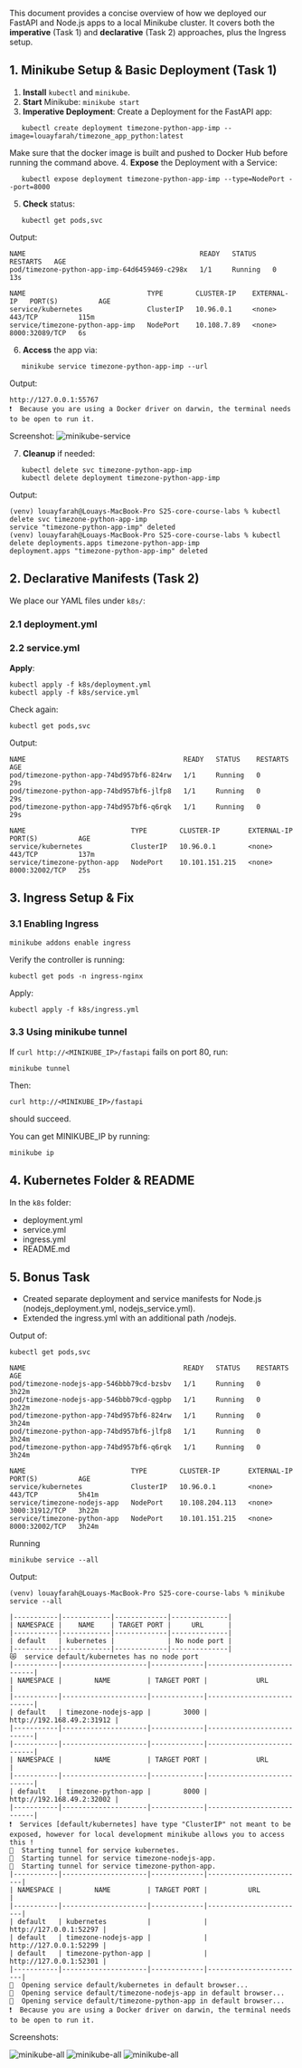 This document provides a concise overview of how we deployed our FastAPI and Node.js apps to a local Minikube cluster. It covers both the **imperative** (Task 1) and **declarative** (Task 2) approaches, plus the Ingress setup.

## 1. Minikube Setup & Basic Deployment (Task 1)

1. **Install** `kubectl` and `minikube`.
2. **Start** Minikube:
   ```minikube start```
3. **Imperative Deployment**: Create a Deployment for the FastAPI app:
```
   kubectl create deployment timezone-python-app-imp --image=louayfarah/timezone_app_python:latest
```
Make sure that the docker image is built and pushed to Docker Hub before running the command above.
4. **Expose** the Deployment with a Service:
```
   kubectl expose deployment timezone-python-app-imp --type=NodePort --port=8000
```
5. **Check** status:
```
   kubectl get pods,svc
```
Output:
```
NAME                                           READY   STATUS    RESTARTS   AGE
pod/timezone-python-app-imp-64d6459469-c298x   1/1     Running   0          13s

NAME                              TYPE        CLUSTER-IP    EXTERNAL-IP   PORT(S)          AGE
service/kubernetes                ClusterIP   10.96.0.1     <none>        443/TCP          115m
service/timezone-python-app-imp   NodePort    10.108.7.89   <none>        8000:32089/TCP   6s
```
6. **Access** the app via:
```
   minikube service timezone-python-app-imp --url
```

Output:
```
http://127.0.0.1:55767
❗  Because you are using a Docker driver on darwin, the terminal needs to be open to run it.
```

Screenshot:
![minikube-service](screenshots/minikube-service-1.png)

7. **Cleanup** if needed:
```
   kubectl delete svc timezone-python-app-imp
   kubectl delete deployment timezone-python-app-imp
```

Output:
```
(venv) louayfarah@Louays-MacBook-Pro S25-core-course-labs % kubectl delete svc timezone-python-app-imp 
service "timezone-python-app-imp" deleted
(venv) louayfarah@Louays-MacBook-Pro S25-core-course-labs % kubectl delete deployments.apps timezone-python-app-imp 
deployment.apps "timezone-python-app-imp" deleted
```

## 2. Declarative Manifests (Task 2)

We place our YAML files under `k8s/`:

### 2.1 deployment.yml

### 2.2 service.yml

**Apply**:
```
kubectl apply -f k8s/deployment.yml
kubectl apply -f k8s/service.yml
```

Check again:
```
kubectl get pods,svc
```

Output:
```
NAME                                       READY   STATUS    RESTARTS   AGE
pod/timezone-python-app-74bd957bf6-824rw   1/1     Running   0          29s
pod/timezone-python-app-74bd957bf6-jlfp8   1/1     Running   0          29s
pod/timezone-python-app-74bd957bf6-q6rqk   1/1     Running   0          29s

NAME                          TYPE        CLUSTER-IP       EXTERNAL-IP   PORT(S)          AGE
service/kubernetes            ClusterIP   10.96.0.1        <none>        443/TCP          137m
service/timezone-python-app   NodePort    10.101.151.215   <none>        8000:32002/TCP   25s
```

## 3. Ingress Setup & Fix

### 3.1 Enabling Ingress
```
minikube addons enable ingress
```

Verify the controller is running:
```
kubectl get pods -n ingress-nginx
```

Apply:
```
kubectl apply -f k8s/ingress.yml
```

### 3.3 Using minikube tunnel
If ```curl http://<MINIKUBE_IP>/fastapi``` fails on port 80, run:
```
minikube tunnel
```
Then:
```
curl http://<MINIKUBE_IP>/fastapi
```
should succeed.

You can get MINIKUBE_IP by running:
```
minikube ip
```

## 4. Kubernetes Folder & README

In the `k8s` folder:
- deployment.yml
- service.yml
- ingress.yml
- README.md 


## 5. Bonus Task

- Created separate deployment and service manifests for Node.js (nodejs_deployment.yml, nodejs_service.yml).
- Extended the ingress.yml with an additional path /nodejs.

Output of:
```
kubectl get pods,svc
```

```
NAME                                       READY   STATUS    RESTARTS   AGE
pod/timezone-nodejs-app-546bbb79cd-bzsbv   1/1     Running   0          3h22m
pod/timezone-nodejs-app-546bbb79cd-qgpbp   1/1     Running   0          3h22m
pod/timezone-python-app-74bd957bf6-824rw   1/1     Running   0          3h24m
pod/timezone-python-app-74bd957bf6-jlfp8   1/1     Running   0          3h24m
pod/timezone-python-app-74bd957bf6-q6rqk   1/1     Running   0          3h24m

NAME                          TYPE        CLUSTER-IP       EXTERNAL-IP   PORT(S)          AGE
service/kubernetes            ClusterIP   10.96.0.1        <none>        443/TCP          5h41m
service/timezone-nodejs-app   NodePort    10.108.204.113   <none>        3000:31912/TCP   3h22m
service/timezone-python-app   NodePort    10.101.151.215   <none>        8000:32002/TCP   3h24m
```


Running
```
minikube service --all
```

Output:
```
(venv) louayfarah@Louays-MacBook-Pro S25-core-course-labs % minikube service --all

|-----------|------------|-------------|--------------|
| NAMESPACE |    NAME    | TARGET PORT |     URL      |
|-----------|------------|-------------|--------------|
| default   | kubernetes |             | No node port |
|-----------|------------|-------------|--------------|
😿  service default/kubernetes has no node port
|-----------|---------------------|-------------|---------------------------|
| NAMESPACE |        NAME         | TARGET PORT |            URL            |
|-----------|---------------------|-------------|---------------------------|
| default   | timezone-nodejs-app |        3000 | http://192.168.49.2:31912 |
|-----------|---------------------|-------------|---------------------------|
|-----------|---------------------|-------------|---------------------------|
| NAMESPACE |        NAME         | TARGET PORT |            URL            |
|-----------|---------------------|-------------|---------------------------|
| default   | timezone-python-app |        8000 | http://192.168.49.2:32002 |
|-----------|---------------------|-------------|---------------------------|
❗  Services [default/kubernetes] have type "ClusterIP" not meant to be exposed, however for local development minikube allows you to access this !
🏃  Starting tunnel for service kubernetes.
🏃  Starting tunnel for service timezone-nodejs-app.
🏃  Starting tunnel for service timezone-python-app.
|-----------|---------------------|-------------|------------------------|
| NAMESPACE |        NAME         | TARGET PORT |          URL           |
|-----------|---------------------|-------------|------------------------|
| default   | kubernetes          |             | http://127.0.0.1:52297 |
| default   | timezone-nodejs-app |             | http://127.0.0.1:52299 |
| default   | timezone-python-app |             | http://127.0.0.1:52301 |
|-----------|---------------------|-------------|------------------------|
🎉  Opening service default/kubernetes in default browser...
🎉  Opening service default/timezone-nodejs-app in default browser...
🎉  Opening service default/timezone-python-app in default browser...
❗  Because you are using a Docker driver on darwin, the terminal needs to be open to run it.
```

Screenshots:

![minikube-all](screenshots/minikube-all-1.png)
![minikube-all](screenshots/minikube-all-2.png)
![minikube-all](screenshots/minikube-all-3.png)